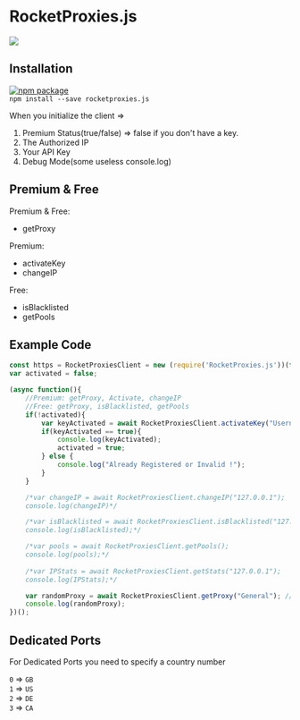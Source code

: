 # RocketProxies.js

[![](https://www.codefactor.io/repository/github/HideakiAtsuyo/RocketProxies.js/badge)](https://www.codefactor.io/repository/github/HideakiAtsuyo/RocketProxies.js)<br>

## Installation

[![npm package](https://nodei.co/npm/rocketproxies.js.png?downloads=true&downloadRank=true&stars=true)](https://nodei.co/npm/rocketproxies.js)<br>
`npm install --save rocketproxies.js`

When you initialize the client =>

1) Premium Status(true/false) => false if you don't have a key.
2) The Authorized IP
3) Your API Key
4) Debug Mode(some useless console.log)

## Premium & Free

Premium & Free:
- getProxy

Premium:
- activateKey
- changeIP

Free:
- isBlacklisted
- getPools

## Example Code

```js
const https = RocketProxiesClient = new (require('RocketProxies.js'))(false, "127.0.0.1", "KEY", false);
var activated = false;

(async function(){
    //Premium: getProxy, Activate, changeIP
    //Free: getProxy, isBlacklisted, getPools
    if(!activated){
        var keyActivated = await RocketProxiesClient.activateKey("Username");
        if(keyActivated == true){
            console.log(keyActivated);
            activated = true;
        } else {
            console.log("Already Registered or Invalid !");
        }
    }

    /*var changeIP = await RocketProxiesClient.changeIP("127.0.0.1");
    console.log(changeIP)*/

    /*var isBlacklisted = await RocketProxiesClient.isBlacklisted("127.0.0.1");
    console.log(isBlacklisted);*/

    /*var pools = await RocketProxiesClient.getPools();
    console.log(pools);*/
    
    /*var IPStats = await RocketProxiesClient.getStats("127.0.0.1");
    console.log(IPStats);*/

    var randomProxy = await RocketProxiesClient.getProxy("General"); //getProxy("Dedicated", 1);
    console.log(randomProxy);
})();
```

## Dedicated Ports

For Dedicated Ports you need to specify a country number

`0` => `GB`<br>
`1` => `US`<br>
`2` => `DE`<br>
`3` => `CA`
